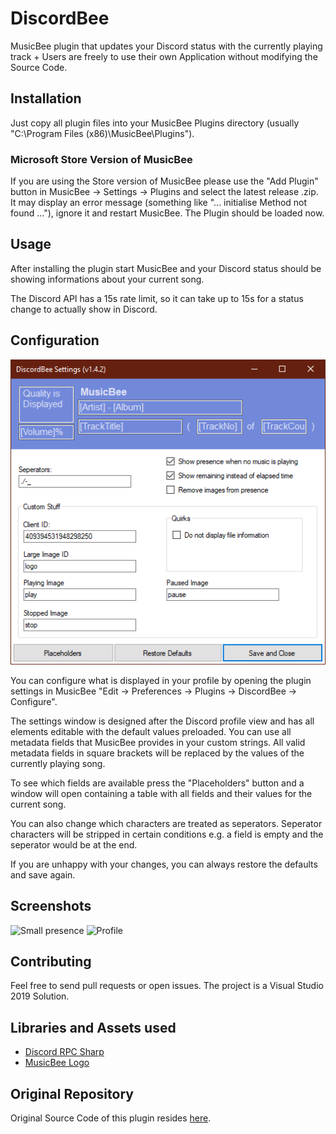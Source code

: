 # DiscordBee
MusicBee plugin that updates your Discord status with the currently playing track + Users are freely to use their own Application without modifying the Source Code.

## Installation
Just copy all plugin files into your MusicBee Plugins directory (usually "C:\Program Files (x86)\MusicBee\Plugins").

### Microsoft Store Version of MusicBee
If you are using the Store version of MusicBee please use the "Add Plugin" button in MusicBee -> Settings -> Plugins and select the latest release .zip. It may display an error message (something like "... initialise Method not found ..."), ignore it and restart MusicBee. The Plugin should be loaded now.

## Usage
After installing the plugin start MusicBee and your Discord status should be showing informations about your current song.

The Discord API has a 15s rate limit, so it can take up to 15s for a status change to actually show in Discord.

## Configuration
![Settings](docs/screenshot.png)

You can configure what is displayed in your profile by opening the plugin settings in MusicBee "Edit -> Preferences -> Plugins -> DiscordBee -> Configure".

The settings window is designed after the Discord profile view and has all elements editable with the default values preloaded. You can use all metadata fields that MusicBee provides in your custom strings. All valid metadata fields in square brackets will be replaced by the values of the currently playing song.

To see which fields are available press the "Placeholders" button and a window will open containing a table with all fields and their values for the current song.

You can also change which characters are treated as seperators. Seperator characters will be stripped in certain conditions e.g. a field is empty and the seperator would be at the end.

If you are unhappy with your changes, you can always restore the defaults and save again.

## Screenshots
![Small presence](https://i.imgur.com/zRfqSki.png)
![Profile](https://i.imgur.com/jhcBP3k.png)

## Contributing
Feel free to send pull requests or open issues. The project is a Visual Studio 2019 Solution. 

## Libraries and Assets used
 - [Discord RPC Sharp](https://github.com/Lachee/discord-rpc-csharp)
 - [MusicBee Logo](https://ru.wikipedia.org/wiki/%D0%A4%D0%B0%D0%B9%D0%BB:MusicBee_Logo.png)

 ## Original Repository

 Original Source Code of this plugin resides [here](https://github.com/sll552/DiscordBee).